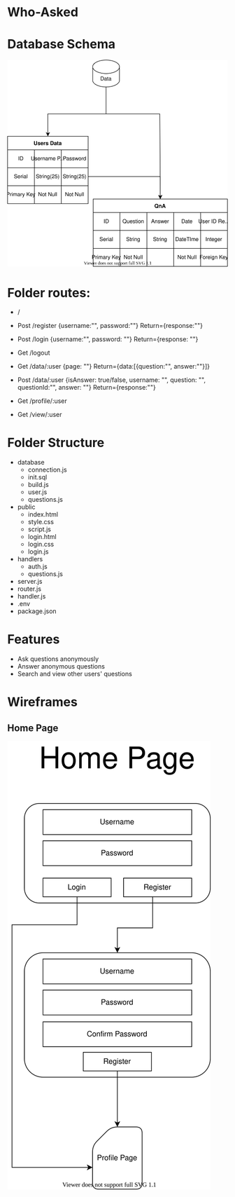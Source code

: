# Who-Asked

# Database Schema
<img src = "https://github.com/WebAhead12/Who-Asked/blob/main/Assets/Diagrams/Database.svg"> </img>

# Folder routes:
- /
- Post /register {username:"", password:""} Return={response:""}
- Post /login {username:"", password: ""} Return={response: ""}
- Get /logout

- Get /data/:user {page: ""} Return={data:[{question:"", answer:""}]}
- Post /data/:user {isAnswer: true/false, username: "", question: "", questionId:"", answer: ""} Return={response:""}

- Get /profile/:user
- Get /view/:user

# Folder Structure
- database
	- connection.js
	- init.sql
	- build.js
	- user.js
	- questions.js
- public
	- index.html
	- style.css
	- script.js
	- login.html
	- login.css
	- login.js
- handlers
	- auth.js
	- questions.js
- server.js
- router.js
- handler.js
- .env
- package.json

# Features
- Ask questions anonymously
- Answer anonymous questions
- Search and view other users' questions 

# Wireframes
## Home Page
<img src="https://github.com/WebAhead12/Who-Asked/blob/main/Assets/Diagrams/Register.svg"> </img>
